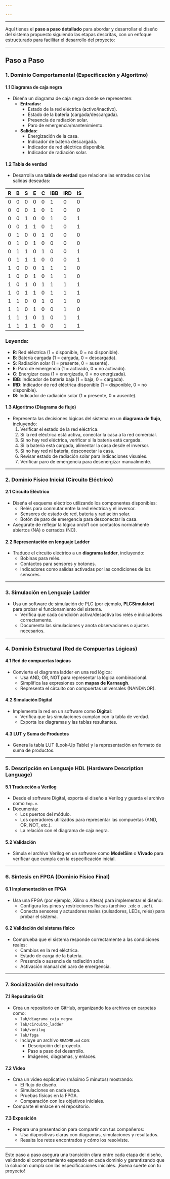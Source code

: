 ```yaml
---

---
```


---

Aquí tienes el **paso a paso detallado** para abordar y desarrollar el diseño del sistema propuesto siguiendo las etapas descritas, con un enfoque estructurado para facilitar el desarrollo del proyecto:

---

## **Paso a Paso**

### **1. Dominio Comportamental (Especificación y Algoritmo)**

#### **1.1 Diagrama de caja negra**

- Diseña un diagrama de caja negra donde se representen:
    - **Entradas:**
        - Estado de la red eléctrica (activo/inactivo).
        - Estado de la batería (cargada/descargada).
        - Presencia de radiación solar.
        - Paro de emergencia/mantenimiento.
    - **Salidas:**
        - Energización de la casa.
        - Indicador de batería descargada.
        - Indicador de red eléctrica disponible.
        - Indicador de radiación solar.

#### **1.2 Tabla de verdad**

- Desarrolla una **tabla de verdad** que relacione las entradas con las salidas deseadas:


| R | B | S | E | C | IBB | IRD | IS |
|---|---|---|---|---|-----|-----|----|
| 0 | 0 | 0 | 0 | 0 | 1   | 0   | 0  |
| 0 | 0 | 0 | 1 | 0 | 1   | 0   | 0  |
| 0 | 0 | 1 | 0 | 0 | 1   | 0   | 1  |
| 0 | 0 | 1 | 1 | 0 | 1   | 0   | 1  |
| 0 | 1 | 0 | 0 | 1 | 0   | 0   | 0  |
| 0 | 1 | 0 | 1 | 0 | 0   | 0   | 0  |
| 0 | 1 | 1 | 0 | 1 | 0   | 0   | 1  |
| 0 | 1 | 1 | 1 | 0 | 0   | 0   | 1  |
| 1 | 0 | 0 | 0 | 1 | 1   | 1   | 0  |
| 1 | 0 | 0 | 1 | 0 | 1   | 1   | 0  |
| 1 | 0 | 1 | 0 | 1 | 1   | 1   | 1  |
| 1 | 0 | 1 | 1 | 0 | 1   | 1   | 1  |
| 1 | 1 | 0 | 0 | 1 | 0   | 1   | 0  |
| 1 | 1 | 0 | 1 | 0 | 0   | 1   | 0  |
| 1 | 1 | 1 | 0 | 1 | 0   | 1   | 1  |
| 1 | 1 | 1 | 1 | 0 | 0   | 1   | 1  |

### **Leyenda:**

- **R**: Red eléctrica (1 = disponible, 0 = no disponible).
- **B**: Batería cargada (1 = cargada, 0 = descargada).
- **S**: Radiación solar (1 = presente, 0 = ausente).
- **E**: Paro de emergencia (1 = activado, 0 = no activado).
- **C**: Energizar casa (1 = energizada, 0 = no energizada).
- **IBB**: Indicador de batería baja (1 = baja, 0 = cargada).
- **IRD**: Indicador de red eléctrica disponible (1 = disponible, 0 = no disponible).
- **IS**: Indicador de radiación solar (1 = presente, 0 = ausente).

#### **1.3 Algoritmo (Diagrama de flujo)**

- Representa las decisiones lógicas del sistema en un **diagrama de flujo**, incluyendo:
    1. Verificar el estado de la red eléctrica.
    2. Si la red eléctrica está activa, conectar la casa a la red comercial.
    3. Si no hay red eléctrica, verificar si la batería está cargada.
    4. Si la batería está cargada, alimentar la casa desde el inversor.
    5. Si no hay red ni batería, desconectar la casa.
    6. Revisar estado de radiación solar para indicaciones visuales.
    7. Verificar paro de emergencia para desenergizar manualmente.

---

### **2. Dominio Físico Inicial (Circuito Eléctrico)**

#### **2.1 Circuito Eléctrico**

- Diseña el esquema eléctrico utilizando los componentes disponibles:
    - Relés para conmutar entre la red eléctrica y el inversor.
    - Sensores de estado de red, batería y radiación solar.
    - Botón de paro de emergencia para desconectar la casa.
- Asegúrate de reflejar la lógica on/off con contactos normalmente abiertos (NA) o cerrados (NC).

#### **2.2 Representación en lenguaje Ladder**

- Traduce el circuito eléctrico a un **diagrama ladder**, incluyendo:
    - Bobinas para relés.
    - Contactos para sensores y botones.
    - Indicadores como salidas activadas por las condiciones de los sensores.

---

### **3. Simulación en Lenguaje Ladder**

- Usa un software de simulación de PLC (por ejemplo, **PLCSimulator**) para probar el funcionamiento del sistema.
    - Verifica que cada condición activa/desactiva los relés e indicadores correctamente.
    - Documenta las simulaciones y anota observaciones o ajustes necesarios.

---

### **4. Dominio Estructural (Red de Compuertas Lógicas)**

#### **4.1 Red de compuertas lógicas**

- Convierte el diagrama ladder en una red lógica:
    - Usa AND, OR, NOT para representar la lógica combinacional.
    - Simplifica las expresiones con **mapas de Karnaugh**.
    - Representa el circuito con compuertas universales (NAND/NOR).

#### **4.2 Simulación Digital**

- Implementa la red en un software como **Digital**:
    - Verifica que las simulaciones cumplan con la tabla de verdad.
    - Exporta los diagramas y las tablas resultantes.

#### **4.3 LUT y Suma de Productos**

- Genera la tabla LUT (Look-Up Table) y la representación en formato de suma de productos.

---

### **5. Descripción en Lenguaje HDL (Hardware Description Language)**

#### **5.1 Traducción a Verilog**

- Desde el software Digital, exporta el diseño a Verilog y guarda el archivo como `top.v`.
- Documenta:
    - Los puertos del módulo.
    - Los operadores utilizados para representar las compuertas (AND, OR, NOT, etc.).
    - La relación con el diagrama de caja negra.

#### **5.2 Validación**

- Simula el archivo Verilog en un software como **ModelSim** o **Vivado** para verificar que cumpla con la especificación inicial.

---

### **6. Síntesis en FPGA (Dominio Físico Final)**

#### **6.1 Implementación en FPGA**

- Usa una FPGA (por ejemplo, Xilinx o Altera) para implementar el diseño:
    - Configura los pines y restricciones físicas (archivo `.xdc` o `.ucf`).
    - Conecta sensores y actuadores reales (pulsadores, LEDs, relés) para probar el sistema.

#### **6.2 Validación del sistema físico**

- Comprueba que el sistema responde correctamente a las condiciones reales:
    - Cambios en la red eléctrica.
    - Estado de carga de la batería.
    - Presencia o ausencia de radiación solar.
    - Activación manual del paro de emergencia.

---

### **7. Socialización del resultado**

#### **7.1 Repositorio Git**

- Crea un repositorio en GitHub, organizando los archivos en carpetas como:
    - `lab/diagrama_caja_negra`
    - `lab/circuito_ladder`
    - `lab/verilog`
    - `lab/fpga`
    - Incluye un archivo `README.md` con:
        - Descripción del proyecto.
        - Paso a paso del desarrollo.
        - Imágenes, diagramas, y enlaces.

#### **7.2 Vídeo**

- Crea un vídeo explicativo (máximo 5 minutos) mostrando:
    - El flujo de diseño.
    - Simulaciones en cada etapa.
    - Pruebas físicas en la FPGA.
    - Comparación con los objetivos iniciales.
- Comparte el enlace en el repositorio.

#### **7.3 Exposición**

- Prepara una presentación para compartir con tus compañeros:
    - Usa diapositivas claras con diagramas, simulaciones y resultados.
    - Resalta los retos encontrados y cómo los resolviste.

---

Este paso a paso asegura una transición clara entre cada etapa del diseño, validando el comportamiento esperado en cada dominio y garantizando que la solución cumpla con las especificaciones iniciales. ¡Buena suerte con tu proyecto!